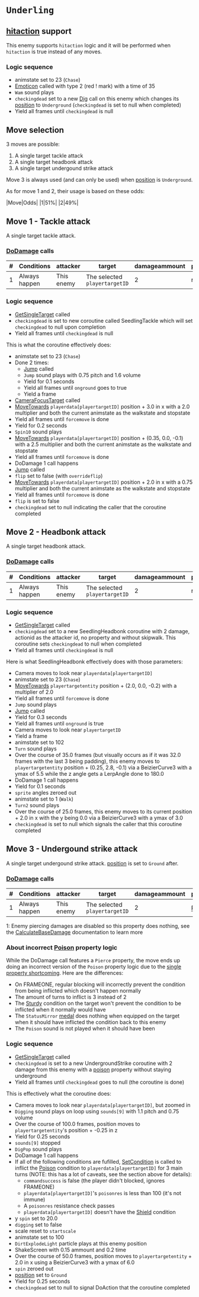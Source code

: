 # `Underling`

## [hitaction](../../Battle%20flow/Update%20flows/Controlled%20flow.md#enemies-hitaction) support
This enemy supports `hitaction` logic and it will be performed when `hitaction` is true instead of any moves.

### Logic sequence

- animstate set to 23 (`Chase`)
- [Emoticon](../../../Entities/EntityControl/EntityControl%20Methods.md#emoticon) called with type 2 (red ! mark) with a time of 35
- `Wam` sound plays
- `checkingdead` set to a new [Dig](../Dig.md) call on this enemy which changes its [position](../../Actors%20states/BattlePosition.md) to `Underground` (`checkingdead` is set to null when completed)
- Yield all frames until `checkingdead` is null

## Move selection
3 moves are possible:

1. A single target tackle attack
2. A single target headbonk attack
3. A single target undergound strike attack

Move 3 is always used (and can only be used) when [position](../../Actors%20states/BattlePosition.md) is `Underground`.

As for move 1 and 2, their usage is based on these odds:

|Move|Odds|
|1|51%|
|2|49%|

## Move 1 - Tackle attack
A single target tackle attack.

### [DoDamage](../../Damage%20pipeline/DoDamage.md) calls

|#|Conditions|attacker|target|damageammount|property|overrides|block|
|-:|---|---|---|---|---|---|---|
|1|Always happen|This enemy|The selected `playertargetID`|2|null|null|`commandsuccess`|

### Logic sequence

- [GetSingleTarget](../../Actors%20states/Targetting/GetRandomAvaliablePlayer.md#getsingletarget) called
- `checkingdead` is set to new coroutine called SeedlingTackle which will set `checkingdead` to null upon completion
- Yield all frames until `checkingdead` is null

This is what the coroutine effectively does:

- animstate set to 23 (`Chase`)
- Done 2 times:
    - [Jump](../../../Entities/EntityControl/EntityControl%20Methods.md#jump) called
    - `Jump` sound plays with 0.75 pitch and 1.6 volume
    - Yield for 0.1 seconds
    - Yield all frames until `onground` goes to true
    - Yield a frame
- [CameraFocusTarget](../../Visual%20rendering/CameraFocusTarget.md) called
- [MoveTowards](../../../Entities/EntityControl/EntityControl%20Methods.md#movetowards) `playerdata[playertargetID]` position + 3.0 in x with a 2.0 multiplier and both the current animstate as the walkstate and stopstate
- Yield all frames until `forcemove` is done
- Yield for 0.2 seconds
- `Spin10` sound plays
- [MoveTowards](../../../Entities/EntityControl/EntityControl%20Methods.md#movetowards) `playerdata[playertargetID]` position + (0.35, 0.0, -0.1) with a 2.5 multiplier and both the current animstate as the walkstate and stopstate
- Yield all frames until `forcemove` is done
- DoDamage 1 call happens
- [Jump](../../../Entities/EntityControl/EntityControl%20Methods.md#jump) called
- `flip` set to false (with `overrideflip`)
- [MoveTowards](../../../Entities/EntityControl/EntityControl%20Methods.md#movetowards) `playerdata[playertargetID]` position + 2.0 in x with a 0.75 multiplier and both the current animstate as the walkstate and stopstate
- Yield all frames until `forcemove` is done
- `flip` is set to false
- `checkingdead` set to null indicating the caller that the coroutine completed

## Move 2 - Headbonk attack
A single target headbonk attack.

### [DoDamage](../../Damage%20pipeline/DoDamage.md) calls

|#|Conditions|attacker|target|damageammount|property|overrides|block|
|-:|---|---|---|---|---|---|---|
|1|Always happen|This enemy|The selected `playertargetID`|2|null|null|`commandsuccess`|

### Logic sequence

- [GetSingleTarget](../../Actors%20states/Targetting/GetRandomAvaliablePlayer.md#getsingletarget) called
- `checkingdead` set to a new SeedlingHeadbonk coroutine with 2 damage, actionid as the attacker id, no property and without skipwalk. This coroutine sets `checkingdead` to null when completed
- Yield all frames until `checkingdead` is null

Here is what SeedlingHeadbonk effectively does with those parameters:

- Camera moves to look near `playerdata[playertargetID]`
- animstate set to 23 (`Chase`)
- [MoveTowards](../../../Entities/EntityControl/EntityControl%20Methods.md#movetowards) `playertargetentity` position + (2.0, 0.0, -0.2) with a multiplier of 2.0
- Yield all frames until `forcemove` is done
- `Jump` sound plays
- [Jump](../../../Entities/EntityControl/EntityControl%20Methods.md#jump) called
- Yield for 0.3 seconds
- Yield all frames until `onground` is true
- Camera moves to look near `playertargetID`
- Yield a frame
- animstate set to 102
- `Turn` sound plays
- Over the course of 35.0 frames (but visually occurs as if it was 32.0 frames with the last 3 being padding), this enemy moves to `playertargetentity` position + (0.25, 2.8, -0.1) via a BeizierCurve3 with a ymax of 5.5 while the z angle gets a LerpAngle done to 180.0
- DoDamage 1 call happens
- Yield for 0.1 seconds
- `sprite` angles zeroed out
- animstate set to 1 (`Walk`)
- `Turn2` sound plays
- Over the course of 25.0 frames, this enemy moves to its current position + 2.0 in x with the y being 0.0 via a BeizierCurve3 with a ymax of 3.0
- `checkingdead` is set to null which signals the caller that this coroutine completed

## Move 3 - Undergound strike attack
A single target undergound strike attack. [position](../../Actors%20states/BattlePosition.md) is set to `Ground` after.

### [DoDamage](../../Damage%20pipeline/DoDamage.md) calls

|#|Conditions|attacker|target|damageammount|property|overrides|block|
|-:|---|---|---|---|---|---|---|
|1|Always happen|This enemy|The selected `playertargetID`|2|[Pierce](../../Damage%20pipeline/AttackProperty.md)<sup>1</sup>|null|`commandsuccess`|

1: Enemy piercing damages are disabled so this property does nothing, see the [CalculateBaseDamage](../../Damage%20pipeline/CalculateBaseDamage.md#piercing) documentation to learn more

### About incorrect [Poison](../../Damage%20pipeline/AttackProperty.md) property logic
While the DoDamage call features a `Pierce` property, the move ends up doing an incorrect version of the `Poison` property logic due to the [single property shortcoming](../../Damage%20pipeline/Known%20design%20issues.md#it-is-impossible-to-call-dodamage-using-multiple-attackproperty). Here are the differences:

- On FRAMEONE, regular blocking will incorrectly prevent the condition from being inflicted which doesn't happen normally
- The amount of turns to inflict is 3 instead of 2
- The [Sturdy](../../Actors%20states/BattleCondition/Sturdy.md) condition on the target won't prevent the condition to be inflicted when it normally would have
- The `StatusMirror` [medal](../../../Enums%20and%20IDs/Medal.md) does nothing when equipped on the target when it should have inflicted the condition back to this enemy
- The `Poison` sound is not played when it should have been

### Logic sequence

- [GetSingleTarget](../../Actors%20states/Targetting/GetRandomAvaliablePlayer.md#getsingletarget) called
- `checkingdead` is set to a new UndergroundStrike coroutine with 2 damage from this enemy with a [poison](../../Damage%20pipeline/AttackProperty.md) property without staying underground
- Yield all frames until `checkingdead` goes to null (the coroutine is done)

This is effectively what the coroutine does:

- Camera moves to look near `playerdata[playertargetID]`, but zoomed in
- `Digging` sound plays on loop using `sounds[9]` with 1.1 pitch and 0.75 volume
- Over the course of 100.0 frames, position moves to `playertargetentity`'s position + -0.25 in z
- Yield for 0.25 seconds
- `sounds[9]` stopped
- `DigPop` sound plays
- DoDamage 1 call happens
- If all of the following conditions are fufilled, [SetCondition](../../Actors%20states/Conditions%20methods/SetCondition.md) is called to inflict the [Poison](../../Actors%20states/BattleCondition/Poison.md) condition to `playerdata[playertargetID]` for 3 main turns (NOTE: this has a lot of caveats, see the section above for details):
    - `commandsuccess` is false (the player didn't blocked, ignores FRAMEONE)
    - `playerdata[playertargetID]`'s `poisonres` is less than 100 (it's not immune)
    - A `poisonres` resistance check passes
    - `playerdata[playertargetID]` doesn't have the [Shield](../../Actors%20states/BattleCondition/Shield.md) condition
- y `spin` set to 20.0
- `digging` set to false
- scale reset to `startscale`
- animstate set to 100
- `DirtExplodeLight` particle plays at this enemy position
- ShakeScreen with 0.15 ammount and 0.2 time
- Over the course of 50.0 frames, position moves to `playertargetentity` + 2.0 in x using a BeizierCurve3 with a ymax of 6.0
- `spin` zeroed out
- [position](../../Actors%20states/BattlePosition.md) set to `Ground`
- Yield for 0.25 seconds
- `checkingdead` set to null to signal DoAction that the coroutine completed
